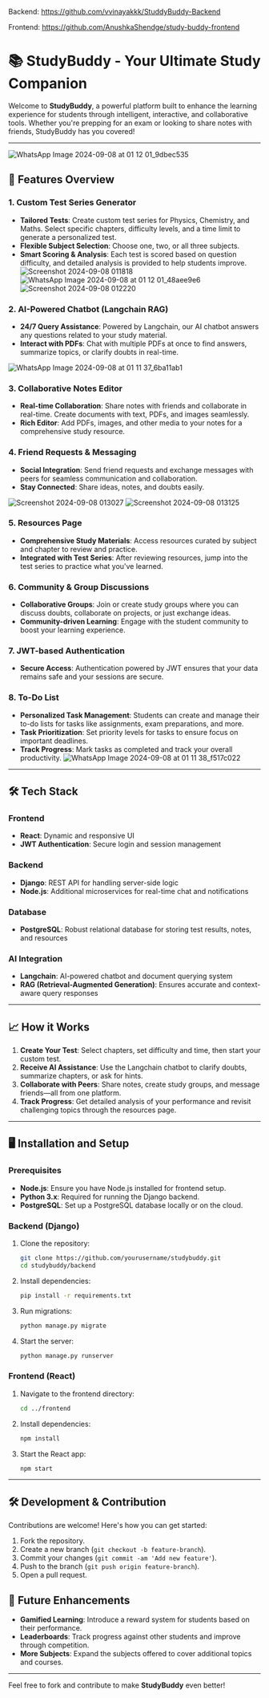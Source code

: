 Backend: https://github.com/vvinayakkk/StuddyBuddy-Backend

Frontend: https://github.com/AnushkaShendge/study-buddy-frontend

# 📚 StudyBuddy - Your Ultimate Study Companion

Welcome to **StudyBuddy**, a powerful platform built to enhance the learning experience for students through intelligent, interactive, and collaborative tools. Whether you're prepping for an exam or looking to share notes with friends, StudyBuddy has you covered!

---
![WhatsApp Image 2024-09-08 at 01 12 01_9dbec535](https://github.com/user-attachments/assets/a5933028-504b-4603-84d5-38f71e1fce56)


## 🚀 Features Overview

### 1. **Custom Test Series Generator**
   - **Tailored Tests**: Create custom test series for Physics, Chemistry, and Maths. Select specific chapters, difficulty levels, and a time limit to generate a personalized test.
   - **Flexible Subject Selection**: Choose one, two, or all three subjects.
   - **Smart Scoring & Analysis**: Each test is scored based on question difficulty, and detailed analysis is provided to help students improve.
![Screenshot 2024-09-08 011818](https://github.com/user-attachments/assets/4fa7fec8-383a-47ac-a79c-b7a58f907e5f)
![WhatsApp Image 2024-09-08 at 01 12 01_48aee9e6](https://github.com/user-attachments/assets/c2101c1e-700d-4932-bdde-f904f1bd64cb)
![Screenshot 2024-09-08 012220](https://github.com/user-attachments/assets/a17b731a-6328-4839-ba60-20a665991286)



### 2. **AI-Powered Chatbot (Langchain RAG)**
   - **24/7 Query Assistance**: Powered by Langchain, our AI chatbot answers any questions related to your study material.
   - **Interact with PDFs**: Chat with multiple PDFs at once to find answers, summarize topics, or clarify doubts in real-time.

![WhatsApp Image 2024-09-08 at 01 11 37_6ba11ab1](https://github.com/user-attachments/assets/400b25ee-0461-49b3-9c25-e26f4fbca88e)


### 3. **Collaborative Notes Editor**
   - **Real-time Collaboration**: Share notes with friends and collaborate in real-time. Create documents with text, PDFs, and images seamlessly.
   - **Rich Editor**: Add PDFs, images, and other media to your notes for a comprehensive study resource.

### 4. **Friend Requests & Messaging**
   - **Social Integration**: Send friend requests and exchange messages with peers for seamless communication and collaboration.
   - **Stay Connected**: Share ideas, notes, and doubts easily.

![Screenshot 2024-09-08 013027](https://github.com/user-attachments/assets/f43370bf-9186-472f-b9a3-027c83a5d9e8)
![Screenshot 2024-09-08 013125](https://github.com/user-attachments/assets/8a1c037e-6744-41e8-a046-3f4f8f1763ef)


### 5. **Resources Page**
   - **Comprehensive Study Materials**: Access resources curated by subject and chapter to review and practice.
   - **Integrated with Test Series**: After reviewing resources, jump into the test series to practice what you've learned.

### 6. **Community & Group Discussions**
   - **Collaborative Groups**: Join or create study groups where you can discuss doubts, collaborate on projects, or just exchange ideas.
   - **Community-driven Learning**: Engage with the student community to boost your learning experience.

### 7. **JWT-based Authentication**
   - **Secure Access**: Authentication powered by JWT ensures that your data remains safe and your sessions are secure.

### 8. **To-Do List**
   - **Personalized Task Management**: Students can create and manage their to-do lists for tasks like assignments, exam preparations, and more.
   - **Task Prioritization**: Set priority levels for tasks to ensure focus on important deadlines.
   - **Track Progress**: Mark tasks as completed and track your overall productivity.
![WhatsApp Image 2024-09-08 at 01 11 38_f517c022](https://github.com/user-attachments/assets/b374d762-eb6e-41cb-8497-c4b62e1737fa)



---

## 🛠️ Tech Stack

### Frontend
- **React**: Dynamic and responsive UI
- **JWT Authentication**: Secure login and session management

### Backend
- **Django**: REST API for handling server-side logic
- **Node.js**: Additional microservices for real-time chat and notifications

### Database
- **PostgreSQL**: Robust relational database for storing test results, notes, and resources

### AI Integration
- **Langchain**: AI-powered chatbot and document querying system
- **RAG (Retrieval-Augmented Generation)**: Ensures accurate and context-aware query responses

---

## 📈 How it Works

1. **Create Your Test**: Select chapters, set difficulty and time, then start your custom test.
2. **Receive AI Assistance**: Use the Langchain chatbot to clarify doubts, summarize chapters, or ask for hints.
3. **Collaborate with Peers**: Share notes, create study groups, and message friends—all from one platform.
4. **Track Progress**: Get detailed analysis of your performance and revisit challenging topics through the resources page.

---

## 🖥️ Installation and Setup

### Prerequisites
- **Node.js**: Ensure you have Node.js installed for frontend setup.
- **Python 3.x**: Required for running the Django backend.
- **PostgreSQL**: Set up a PostgreSQL database locally or on the cloud.

### Backend (Django)

1. Clone the repository:
    ```bash
    git clone https://github.com/yourusername/studybuddy.git
    cd studybuddy/backend
    ```

2. Install dependencies:
    ```bash
    pip install -r requirements.txt
    ```

3. Run migrations:
    ```bash
    python manage.py migrate
    ```

4. Start the server:
    ```bash
    python manage.py runserver
    ```

### Frontend (React)

1. Navigate to the frontend directory:
    ```bash
    cd ../frontend
    ```

2. Install dependencies:
    ```bash
    npm install
    ```

3. Start the React app:
    ```bash
    npm start
    ```

---

## 🛠️ Development & Contribution

Contributions are welcome! Here's how you can get started:

1. Fork the repository.
2. Create a new branch (`git checkout -b feature-branch`).
3. Commit your changes (`git commit -am 'Add new feature'`).
4. Push to the branch (`git push origin feature-branch`).
5. Open a pull request.

## 🎯 Future Enhancements
- **Gamified Learning**: Introduce a reward system for students based on their performance.
- **Leaderboards**: Track progress against other students and improve through competition.
- **More Subjects**: Expand the subjects offered to cover additional topics and courses.

---

Feel free to fork and contribute to make **StudyBuddy** even better!



